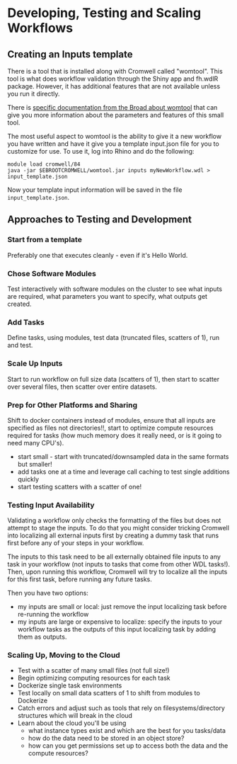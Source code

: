 

# Developing, Testing and Scaling Workflows


## Creating an Inputs template

There is a tool that is installed along with Cromwell called "womtool".  This tool is what does workflow validation through the Shiny app and fh.wdlR package.  However, it has additional features that are not available unless you run it directly.    

There is [specific documentation from the Broad about womtool](https://cromwell.readthedocs.io/en/stable/WOMtool/) that can give you more information about the parameters and features of this small tool.  

The most useful aspect to womtool is the ability to give it a new workflow you have written and have it give you a template input.json file for you to customize for use.   To use it, log into Rhino and do the following:

```
module load cromwell/84
java -jar $EBROOTCROMWELL/womtool.jar inputs myNewWorkflow.wdl > input_template.json
```

Now your template input information will be saved in the file `input_template.json`.  



## Approaches to Testing and Development

### Start from a template
Preferably one that executes cleanly - even if it's Hello World.

### Chose Software Modules
Test interactively with software modules on the cluster to see what inputs are required, what parameters you want to specify, what outputs get created. 

### Add Tasks
Define tasks, using modules, test data (truncated files, scatters of 1), run and test.


### Scale Up Inputs
Start to run workflow on full size data (scatters of 1), then start to scatter over several files, then scatter over entire datasets. 


### Prep for Other Platforms and Sharing
Shift to docker containers instead of modules, ensure that all inputs are specified as files not directories!!, start to optimize compute resources required for tasks (how much memory does it really need, or is it going to need many CPU's).
- start small - start with truncated/downsampled data in the same formats but smaller!
- add tasks one at a time and leverage call caching to test single additions quickly
- start testing scatters with a scatter of one!


### Testing Input Availability

Validating a workflow only checks the formatting of the files but does not attempt to stage the inputs.  To do that you might consider tricking Cromwell into localizing all external inputs first by creating a dummy task that runs first before any of your steps in your workflow. 

The inputs to this task need to be all externally obtained file inputs to any task in your workflow (not inputs to tasks that come from other WDL tasks!).  Then, upon running this workflow, Cromwell will try to localize all the inputs for this first task, before running any future tasks.  

Then you have two options:
- my inputs are small or local: just remove the input localizing task before re-running the workflow
- my inputs are large or expensive to localize: specify the inputs to your workflow tasks as the outputs of this input localizing task by adding them as outputs.  

### Scaling Up, Moving to the Cloud
- Test with a scatter of many small files (not full size!)
- Begin optimizing computing resources for each task
- Dockerize single task environments
- Test locally on small data scatters of 1 to shift from modules to Dockerize
- Catch errors and adjust such as tools that rely on filesystems/directory structures which will break in the cloud
- Learn about the cloud you'll be using
  - what instance types exist and which are the best for you tasks/data
  - how do the data need to be stored in an object store?
  - how can you get permissions set up to access both the data and the compute resources?



